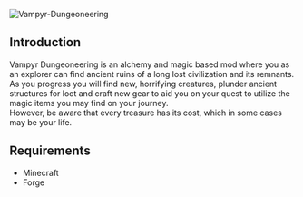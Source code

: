![Vampyr-Dungeoneering](https://user-images.githubusercontent.com/104892059/197594794-d91628b5-69ee-48d2-9f94-1a9fbac23251.png)

## Introduction
Vampyr Dungeoneering is an alchemy and magic based mod where you as an explorer can find ancient ruins of a long lost civilization and its remnants. <br>
As you progress you will find new, horrifying creatures, plunder ancient structures for loot and craft new gear to aid you on your quest to utilize the magic items you may find on your journey. <br>
However, be aware that every treasure has its cost, which in some cases may be your life.

## Requirements
- Minecraft
- Forge

